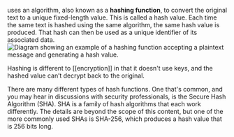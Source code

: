 uses an algorithm, also known as a **hashing function**, to convert the original text to a unique fixed-length value. This is called a hash value. Each time the same text is hashed using the same algorithm, the same hash value is produced. That hash can then be used as a unique identifier of its associated data.![Diagram showing an example of a hashing function accepting a plaintext message and generating a hash value.](https://learn.microsoft.com/en-us/training/wwl-sci/describe-concepts-of-cryptography/media/hashing-function-example.png)

Hashing is different to [[encryption]] in that it doesn't use keys, and the hashed value can’t decrypt back to the original.

There are many different types of hash functions. One that's common, and you may hear in discussions with security professionals, is the Secure Hash Algorithm (SHA). SHA is a family of hash algorithms that each work differently. The details are beyond the scope of this content, but one of the more commonly used SHAs is SHA-256, which produces a hash value that is 256 bits long.